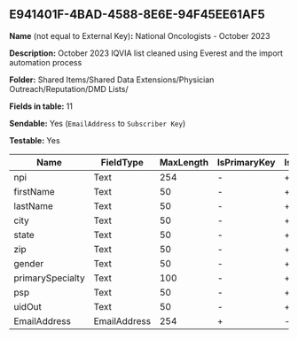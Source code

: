 ## E941401F-4BAD-4588-8E6E-94F45EE61AF5

**Name** (not equal to External Key)**:** National Oncologists - October 2023

**Description:** October 2023 IQVIA list cleaned using Everest and the import automation process

**Folder:** Shared Items/Shared Data Extensions/Physician Outreach/Reputation/DMD Lists/

**Fields in table:** 11

**Sendable:** Yes (`EmailAddress` to `Subscriber Key`)

**Testable:** Yes

| Name | FieldType | MaxLength | IsPrimaryKey | IsNullable | DefaultValue |
| --- | --- | --- | --- | --- | --- |
| npi | Text | 254 | - | + |  |
| firstName | Text | 50 | - | + |  |
| lastName | Text | 50 | - | + |  |
| city | Text | 50 | - | + |  |
| state | Text | 50 | - | + |  |
| zip | Text | 50 | - | + |  |
| gender | Text | 50 | - | + |  |
| primarySpecialty | Text | 100 | - | + |  |
| psp | Text | 50 | - | + |  |
| uidOut | Text | 50 | - | + |  |
| EmailAddress | EmailAddress | 254 | + | - |  |
